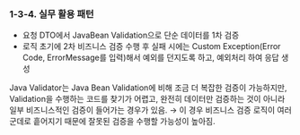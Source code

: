 ### 1-3-4. 실무 활용 패턴

- 요청 DTO에서 JavaBean Validation으로 단순 데이터를 1차 검증
- 로직 초기에 2차 비즈니스 검증 수행 후 실패 시에는 Custom Exception(Error Code, ErrorMessage를 입력)해서 예외를 던지도록 하고, 예외처리 하여 응답 생성

Java Validator는 Java Bean Validation에 비해 조금 더 복잡한 검증이 가능하지만, Validation을 수행하는 코드를 찾기가 어렵고, 완전히 데이터만 검증하는 것이 아니라 일부 비즈니스적인 검증이 들어가는 경우가 있음. → 이 경우 비즈니스 검증 로직이 여러 군데로 흩어지기 때문에 잘못된 검증을 수행할 가능성이 높아짐.